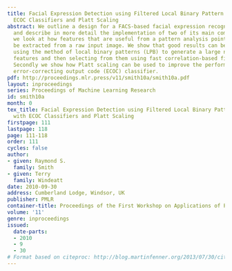 ```yaml
---
title: Facial Expression Detection using Filtered Local Binary Pattern Features with
  ECOC Classifiers and Platt Scaling
abstract: We outline a design for a FACS-based facial expression recognition system
  and describe in more detail the implementation of two of its main components. Firstly
  we look at how features that are useful from a pattern analysis point of view can
  be extracted from a raw input image. We show that good results can be obtained by
  using the method of local binary patterns (LPB) to generate a large number of candidate
  features and then selecting from them using fast correlation-based filtering (FCBF).
  Secondly we show how Platt scaling can be used to improve the performance of an
  error-correcting output code (ECOC) classifier.
pdf: http://proceedings.mlr.press/v11/smith10a/smith10a.pdf
layout: inproceedings
series: Proceedings of Machine Learning Research
id: smith10a
month: 0
tex_title: Facial Expression Detection using Filtered Local Binary Pattern Features
  with ECOC Classifiers and Platt Scaling
firstpage: 111
lastpage: 118
page: 111-118
order: 111
cycles: false
author:
- given: Raymond S.
  family: Smith
- given: Terry
  family: Windeatt
date: 2010-09-30
address: Cumberland Lodge, Windsor, UK
publisher: PMLR
container-title: Proceedings of the First Workshop on Applications of Pattern Analysis
volume: '11'
genre: inproceedings
issued:
  date-parts:
  - 2010
  - 9
  - 30
# Format based on citeproc: http://blog.martinfenner.org/2013/07/30/citeproc-yaml-for-bibliographies/
---
```

